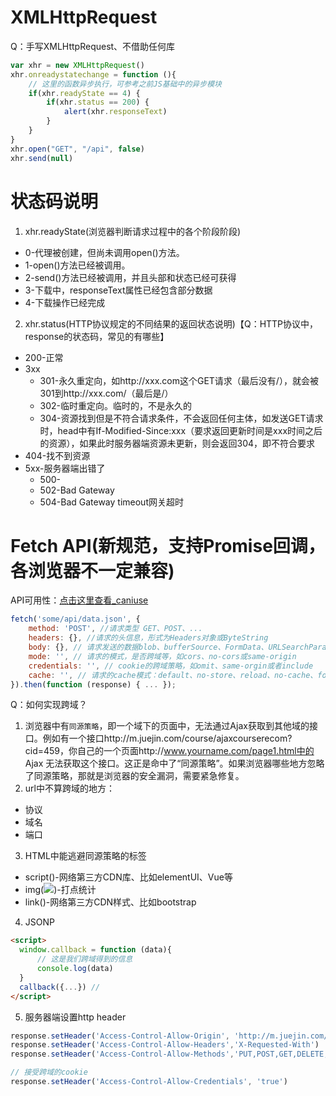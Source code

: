 # XMLHttpRequest

Q：手写XMLHttpRequest、不借助任何库
```javascript
var xhr = new XMLHttpRequest()
xhr.onreadystatechange = function (){
    // 这里的函数异步执行，可参考之前JS基础中的异步模块
    if(xhr.readyState == 4) {
        if(xhr.status == 200) {
            alert(xhr.responseText)
        }
    }
}
xhr.open("GET", "/api", false)
xhr.send(null)
```

# 状态码说明

1. xhr.readyState(浏览器判断请求过程中的各个阶段阶段) 
- 0-代理被创建，但尚未调用open()方法。
- 1-open()方法已经被调用。 
- 2-send()方法已经被调用，并且头部和状态已经可获得 
- 3-下载中，responseText属性已经包含部分数据 
- 4-下载操作已经完成

2. xhr.status(HTTP协议规定的不同结果的返回状态说明)【Q：HTTP协议中，response的状态码，常见的有哪些】
- 200-正常
- 3xx
  - 301-永久重定向，如http://xxx.com这个GET请求（最后没有/），就会被301到http://xxx.com/（最后是/）
  - 302-临时重定向。临时的，不是永久的
  - 304-资源找到但是不符合请求条件，不会返回任何主体，如发送GET请求时，head中有If-Modified-Since:xxx（要求返回更新时间是xxx时间之后的资源），如果此时服务器端资源未更新，则会返回304，即不符合要求
- 404-找不到资源
- 5xx-服务器端出错了
  - 500-
  - 502-Bad Gateway
  - 504-Bad Gateway timeout网关超时

# Fetch API(新规范，支持Promise回调，各浏览器不一定兼容)

API可用性：[点击这里查看_caniuse](https://caniuse.com/)

```javascript
fetch('some/api/data.json', {
    method: 'POST', //请求类型 GET、POST、...
    headers: {}, //请求的头信息，形式为Headers对象或ByteString
    body: {}, // 请求发送的数据blob、bufferSource、FormData、URLSearchParams(get或head方法中不能包含body)
    mode: '', // 请求的模式，是否跨域等，如cors、no-cors或same-origin
    credentials: '', // cookie的跨域策略，如omit、same-orgin或者include
    cache: '', // 请求的cache模式：default、no-store、reload、no-cache、force-cache或only-if-cached
}).then(function (response) { ... });
```

Q：如何实现跨域？

1. 浏览器中有`同源策略`，即一个域下的页面中，无法通过Ajax获取到其他域的接口。例如有一个接口http://m.juejin.com/course/ajaxcourserecom?cid=459，你自己的一个页面http://www.yourname.com/page1.html中的 Ajax 无法获取这个接口。这正是命中了“同源策略”。如果浏览器哪些地方忽略了同源策略，那就是浏览器的安全漏洞，需要紧急修复。
2. url中不算跨域的地方：
- 协议
- 域名
- 端口
3. HTML中能逃避同源策略的标签
- script(<script src='xxx'></script>)-网络第三方CDN库、比如elementUI、Vue等
- img(<img src='xxx' />)-打点统计
- link(<link href='xxx'>)-网络第三方CDN样式、比如bootstrap
4. JSONP
```html
<script>
  window.callback = function (data){
      // 这是我们跨域得到的信息
      console.log(data)
  }
  callback({...}) //
</script>
```
5. 服务器端设置http header
```javascript
response.setHeader('Access-Control-Allow-Origin', 'http://m.juejin.com/') //第二个参数填写允许跨域的域名称，不建议直接写“*”
response.setHeader('Access-Control-Allow-Headers','X-Requested-With')
response.setHeader('Access-Control-Allow-Methods','PUT,POST,GET,DELETE,OPTIONS')

// 接受跨域的cookie
response.setHeader('Access-Control-Allow-Credentials', 'true')
```